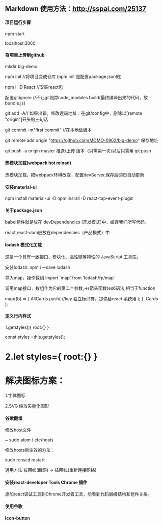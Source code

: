 ## Markdown 使用方法：http://sspai.com/25137


#### 项目运行步骤

 npm start

localhost:3000

#### 将项目上传到github

mkdir big-demo

npm init            //将项目变成仓库   (npm init 是配置package.json的)

npm i -D React     //安装react包

配置gitignore      //不让git跟踪node_modules build(最终编译出来的代码，放bundle.js)

git add -A//
如果出错，修改远端地址：在git/config中，删除以[remote "origin"]开头的三句话

git commit -m"first commit"  //在本地做版本  

git remote add origin "https://github.com/MOMO-0902/big-demo" 保存地址

git push -u origin master 推送/上传 版本（只需第一次)以后只需用 git push

#### 热模块加载(webpack hot reload)

热模块加载，把webpack环境改变，配置devServer,保存后网页自动更新


#### 安装material-ui

npm install material-ui -D
npm insrall -D react-tap-event-plugin

#### 关于package.json

babel组件就是放在 devDependencies (开发模式)中，编译我们所写代码。

react,react-dom应放在dependencies（产品模式）中


#### lodash 模式化加载

这是一个具有一致接口、模块化、高性能等特性的 JavaScript 工具库。

安装lodash:   npm i --save lodash

导入map，操作数组   import 'map' from 'lodash/fp/map'

调用map接口，数组作为它的第二个参数,=>(箭头函数)es6语法,相当于function

map((b) => {
  AllCards.push(
      <CardList title={b.title} date={b.date} index={b.index} key={Math.random()}/>//key 独立标识符，提供给react 系统用
    );
},
 Cards
);


#### 定义行内样式

1.getstyles(){
  root:{}
}

const styles =this.getstyles();

<h1 style={styles.root}


2.let styles={
  root:{}
}

<h1 style={styles.root}

####  解决图标方案：

1.字体图标

2.SVG 缩放矢量化图形  

#### 谷歌翻墙

修改host文件

~ sudo atom / etc/hosts

修改hosts后生效的方法：

sudo rcnscd restart

通用方法  拔网线(断网) -> 插网线(重新连接网络)

#### 安装react-developer Tools Chrome 插件

添加react调试工具到Chrome开发者工具，能看到代码层级结构和组件关系。

#### 使用谷歌

#### Icon-button

